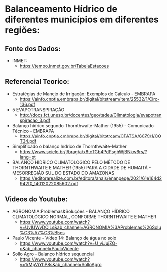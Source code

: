 # Balanceamento Hídrico de diferentes municípios em diferentes regiões:

## Fonte dos Dados:
* INMET:
    - https://tempo.inmet.gov.br/TabelaEstacoes

## Referencial Teoríco:
* Estratégias de Manejo de Irrigação: Exemplos de Cálculo - EMBRAPA
    - https://ainfo.cnptia.embrapa.br/digital/bitstream/item/25532/1/Circ-136.pdf
* 5 EVAPOTRANSPIRAÇÃO
    - http://docs.fct.unesp.br/docentes/geo/tadeu/Climatologia/evapotranspiracao_3.pdf
* Balanço hídrico segundo Thornthwaite-Mather (1955) - Comunicado Técnico - EMBRAPA
    - https://ainfo.cnptia.embrapa.br/digital/bitstream/CPATSA/6679/1/COT34.pdf
* Simplificado o balanço hídrico de Thornthwaite-Mather
    - https://www.scielo.br/j/brag/a/x8tcTGb4PdPsghWjBNkw6rs/?lang=pt
* BALANÇO HÍDRICO CLIMATOLOGICO PELO MÉTODO DE THORNTHWAITE E MATHER (1955) PARA A CIDADE DE HUMAITÁ - MESORREGIÃO SUL DO ESTADO DO AMAZONAS
    - https://editorarealize.com.br/editora/anais/enanpege/2021/61e164d2942f0_14012022085602.pdf

## Videos do Youtube:
* AGRONOMIA:Problemas&Soluções - BALANÇO HÍDRICO CLIMATOLÓGICO NORMAL, CONFORME THORNTHWAITE E MATHER
    - https://www.youtube.com/watch?v=UyIUWvDCILs&ab_channel=AGRONOMIA%3AProblemas%26Solu%C3%A7%C3%B5es
* Paulo Vicente - Vídeo 14: Balanço de água no solo
    - https://www.youtube.com/watch?v=U_yiJujZQ-o&ab_channel=PauloVicente
* Sollo Agro - Balanço hídrico sequencial
    - https://www.youtube.com/watch?v=1rMpViYhP8s&ab_channel=SolloAgro
